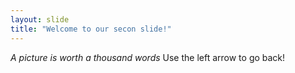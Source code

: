 ```yaml
---
layout: slide
title: "Welcome to our secon slide!"
---
```

_*A picture is worth a thousand words*_
Use the left arrow to go back!
